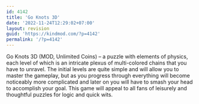 ```yaml
---
id: 4142
title: 'Go Knots 3D'
date: '2022-11-24T12:29:02+07:00'
layout: revision
guid: 'https://kindmod.com/?p=4142'
permalink: '/?p=4142'
---
```


Go Knots 3D (MOD, Unlimited Coins) – a puzzle with elements of physics, each level of which is an intricate plexus of multi-colored chains that you have to unravel. The initial levels are quite simple and will allow you to master the gameplay, but as you progress through everything will become noticeably more complicated and later on you will have to smash your head to accomplish your goal. This game will appeal to all fans of leisurely and thoughtful puzzles for logic and quick wits.